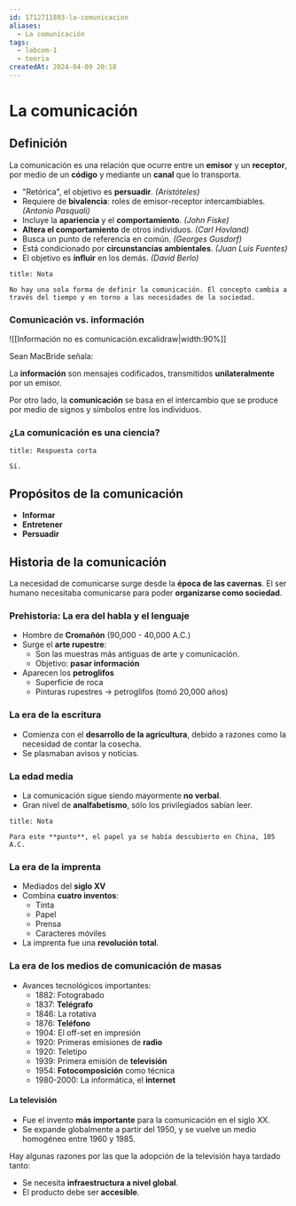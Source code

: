 ```yaml
---
id: 1712711893-la-comunicacion
aliases:
  - La comunicación
tags:
  - labcom-1
  - teoria
createdAt: 2024-04-09 20:18
---
```


# La comunicación

## Definición

La comunicación es una relación que ocurre entre un **emisor** y un **receptor**, por medio de un **código** y mediante un **canal** que lo transporta.

- "Retórica", el objetivo es **persuadir**. *(Aristóteles)*
- Requiere de **bivalencia**: roles de emisor-receptor intercambiables. *(Antonio Pasquali)*
- Incluye la **apariencia** y el **comportamiento**. *(John Fiske)*
- **Altera el comportamiento** de otros individuos. *(Carl Hovland)*
- Busca un punto de referencia en común. *(Georges Gusdorf)*
- Está condicionado por **circunstancias ambientales**. *(Juan Luis Fuentes)*
- El objetivo es **influir** en los demás. *(David Berlo)*

```ad-note
title: Nota

No hay una sola forma de definir la comunicación. El concepto cambia a través del tiempo y en torno a las necesidades de la sociedad.

```

### Comunicación vs. información

![[Información no es comunicación.excalidraw|width:90%]]

Sean MacBride señala:

La **información** son mensajes codificados, transmitidos **unilateralmente** por un emisor.

Por otro lado, la **comunicación** se basa en el intercambio que se produce por medio de signos y símbolos entre los individuos.

### ¿La comunicación es una ciencia?

```ad-important
title: Respuesta corta

Sí.

```

## Propósitos de la comunicación

- **Informar**
- **Entretener**
- **Persuadir**

## Historia de la comunicación

La necesidad de comunicarse surge desde la **época de las cavernas**. El ser humano necesitaba comunicarse para poder **organizarse como sociedad**.

### Prehistoria: La era del habla y el lenguaje

- Hombre de **Cromañón** (90,000 - 40,000 A.C.)
- Surge el **arte rupestre**:
  - Son las muestras más antiguas de arte y comunicación.
  - Objetivo: **pasar información**
- Aparecen los **petroglifos**
  - Superficie de roca
  - Pinturas rupestres $\to$ petroglifos (tomó 20,000 años)

### La era de la escritura

- Comienza con el **desarrollo de la agricultura**, debido a razones como la necesidad de contar la cosecha.
- Se plasmaban avisos y noticias.

### La edad media

- La comunicación sigue siendo mayormente **no verbal**.
- Gran nivel de **analfabetismo**, sólo los privilegiados sabían leer.

```ad-note
title: Nota

Para este **punto**, el papel ya se había descubierto en China, 105 A.C.

```

### La era de la imprenta

- Mediados del **siglo XV**
- Combina **cuatro inventos**:
  - Tinta
  - Papel
  - Prensa
  - Caracteres móviles
- La imprenta fue una **revolución total**.

### La era de los medios de comunicación de masas

- Avances tecnológicos importantes:
  - 1882: Fotograbado
  - 1837: **Telégrafo**
  - 1846: La rotativa
  - 1876: **Teléfono**
  - 1904: El off-set en impresión
  - 1920: Primeras emisiones de **radio**
  - 1920: Teletipo
  - 1939: Primera emisión de **televisión**
  - 1954: **Fotocomposición** como técnica
  - 1980-2000: La informática, el **internet**

#### La televisión

- Fue el invento **más importante** para la comunicación en el siglo XX.
- Se expande globalmente a partir del 1950, y se vuelve un medio homogéneo entre 1960 y 1985.

Hay algunas razones por las que la adopción de la televisión haya tardado tanto:

- Se necesita **infraestructura a nivel global**.
- El producto debe ser **accesible**.
